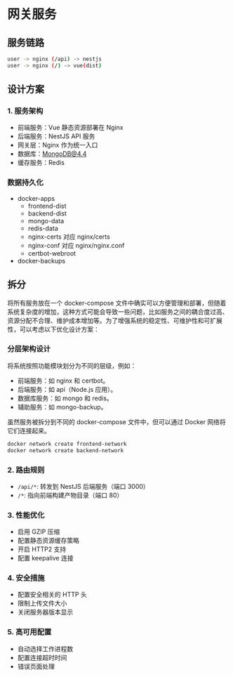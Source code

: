 # 网关服务

## 服务链路

```bash
user -> nginx (/api) -> nestjs
user -> nginx (/) -> vue(dist)
```

## 设计方案

### 1. 服务架构

- 前端服务：Vue 静态资源部署在 Nginx
- 后端服务：NestJS API 服务
- 网关层：Nginx 作为统一入口
- 数据库：MongoDB@4.4
- 缓存服务：Redis

### 数据持久化

- docker-apps
  - frontend-dist
  - backend-dist
  - mongo-data
  - redis-data
  - nginx-certs 对应 nginx/certs
  - nginx-conf 对应 nginx/nginx.conf
  - certbot-webroot
- docker-backups

## 拆分

将所有服务放在一个 docker-compose 文件中确实可以方便管理和部署，但随着系统复杂度的增加，这种方式可能会导致一些问题，比如服务之间的耦合度过高、资源分配不合理、维护成本增加等。为了增强系统的稳定性、可维护性和可扩展性，可以考虑以下优化设计方案：

### 分层架构设计

将系统按照功能模块划分为不同的层级，例如：

- 前端服务：如 nginx 和 certbot。
- 后端服务：如 api（Node.js 应用）。
- 数据库服务：如 mongo 和 redis。
- 辅助服务：如 mongo-backup。

虽然服务被拆分到不同的 docker-compose 文件中，但可以通过 Docker 网络将它们连接起来。

```bash
docker network create frontend-network
docker network create backend-network
```

### 2. 路由规则

- `/api/*`: 转发到 NestJS 后端服务（端口 3000）
- `/*`: 指向前端构建产物目录（端口 80）

### 3. 性能优化

- 启用 GZIP 压缩
- 配置静态资源缓存策略
- 开启 HTTP2 支持
- 配置 keepalive 连接

### 4. 安全措施

- 配置安全相关的 HTTP 头
- 限制上传文件大小
- 关闭服务器版本显示

### 5. 高可用配置

- 自动选择工作进程数
- 配置连接超时时间
- 错误页面处理
